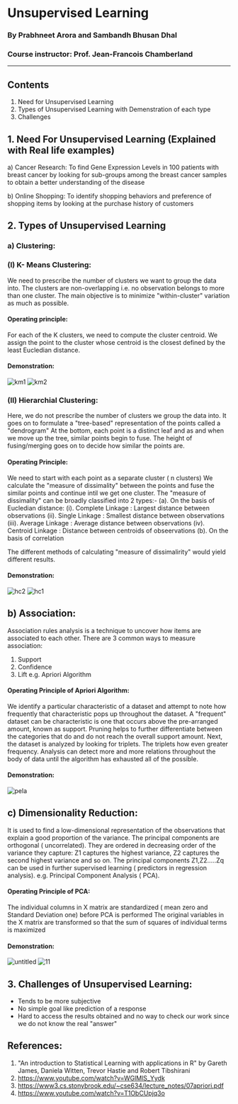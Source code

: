 # Unsupervised Learning
### By Prabhneet Arora and Sambandh Bhusan Dhal
### Course instructor: Prof. Jean-Francois Chamberland

---

## Contents
1. Need for Unsupervised Learning
2. Types of Unsupervised Learning with Demenstration of each type
3. Challenges 

## 1. Need For Unsupervised Learning (Explained with Real life examples)
a) Cancer Research: To find Gene Expression Levels in 100 patients with breast cancer by looking for sub-groups among the breast cancer 
samples to obtain a better understanding of the disease 

b) Online Shopping: To identify shopping behaviors and preference of shopping items by looking at the purchase history of customers

## 2. Types of Unsupervised Learning
### a) Clustering:

### (I) K- Means Clustering:
We need to prescribe the number of clusters we want to group the data into.
The clusters are non-overlapping i.e. no observation belongs to more than one cluster.
The main objective is to minimize "within-cluster" variation as much as possible.

#### Operating principle:
For each of the K clusters, we need to compute the cluster centroid.
We assign the point to the cluster whose centroid is the closest defined by the least Eucledian distance.


#### Demonstration:

![km1](https://user-images.githubusercontent.com/31993201/48086706-1c08a100-e1c3-11e8-9c1b-dc7cbe1153ce.png)
![km2](https://user-images.githubusercontent.com/31993201/48086705-1b700a80-e1c3-11e8-85b7-21a0b9776a03.png)

### (II) Hierarchial Clustering:
Here, we do not prescribe the number of clusters we group the data into.
It goes on to formulate a "tree-based" representation of the points called a "dendrogram" 
At the bottom, each point is a distinct leaf and as and when we move up the tree, similar points begin to fuse. The height of fusing/merging goes on to decide how similar the points are.

#### Operating Principle:
We need to start with each point as a separate cluster ( n clusters)
We calculate the "measure of dissimality" between the points and fuse the similar points and continue intil we get one cluster.
The "measure of dissimality" can be broadly classified into 2 types:-
     (a). On the basis of Eucledian distance:
         (i). Complete Linkage : Largest distance between observations
         (ii). Single Linkage : Smallest distance between observations
        (iii). Average Linkage : Average distance between observations
         (iv). Centroid Linkage : Distance between centroids of obseervations
     (b). On the basis of correlation

The different methods of calculating "measure of dissimalirity" would yield different results.

#### Demonstration:

![hc2](https://user-images.githubusercontent.com/31993201/48086703-1b700a80-e1c3-11e8-8521-43233be98b95.png)
![hc1](https://user-images.githubusercontent.com/31993201/48086704-1b700a80-e1c3-11e8-9b9e-f0fa7c698b5f.png)


## b) Association:
Association rules analysis is a technique to uncover how items are associated to each other.
There are 3 common ways to measure association:
1. Support
2. Confidence
3. Lift
e.g. Apriori Algorithm

#### Operating Principle of Apriori Algorithm:
We identify a particular characteristic of a dataset and attempt to note how frequently that characteristic pops up throughout the dataset.
A "frequent" dataset can  be characteristic is one that occurs above the pre-arranged amount, known as support.
Pruning helps to further differentiate between the categories that do and do not reach the overall support amount.
Next, the dataset is analyzed by looking for triplets. The triplets how even greater frequency. Analysis can detect more and more relations throughout the body of data until the algorithm has exhausted all of the possible.

#### Demonstration:

![pela](https://user-images.githubusercontent.com/31993201/48087214-62123480-e1c4-11e8-8749-39e886a0f6f8.png)

## c) Dimensionality Reduction:
It is used to find a low-dimensional representation of the observations that explain a good proportion of the variance.
The principal components are orthogonal ( uncorrelated).
They are ordered in decreasing order of the variance they capture: Z1 captures the highest variance, Z2 captures the second highest
variance and so on.
The principal components Z1,Z2.....Zq can be used in further supervised learning ( predictors in regression analysis).
e.g. Principal Component Analysis ( PCA).

#### Operating Principle of PCA:
The individual columns in X matrix are standardized ( mean zero and Standard Deviation one) before PCA is performed
The original variables in the X matrix are transformed so that the sum of squares of individual terms is maximized

#### Demonstration:

![untitled](https://user-images.githubusercontent.com/31993201/48085702-a4397700-e1c0-11e8-865d-350cff5dd64b.png)
![11](https://user-images.githubusercontent.com/31993201/48086022-6b4dd200-e1c1-11e8-88ac-340d7c125a0a.png)

## 3. Challenges of Unsupervised Learning:
* Tends to be more subjective
* No simple goal like prediction of a response
* Hard to access the results obtained and no way to check our work since we do not know the real "answer"

## References:

1. "An introduction to Statistical Learning with applications in R" by Gareth James, Daniela Witten, Trevor Hastie and Robert Tibshirani
2.  https://www.youtube.com/watch?v=WGlMlS_Yydk
3.  https://www3.cs.stonybrook.edu/~cse634/lecture_notes/07apriori.pdf
4.  https://www.youtube.com/watch?v=T1ObCUpjq3o

